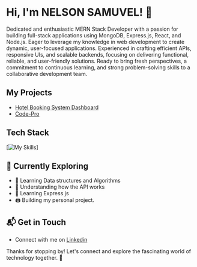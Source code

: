 # Hi, I'm NELSON SAMUVEL! 👋

Dedicated and enthusiastic MERN Stack Developer with a passion for building full-stack applications using MongoDB, Express.js, React, and Node.js. Eager to leverage my knowledge in web development to create dynamic, user-focused applications. Experienced in crafting efficient APIs, responsive UIs, and scalable backends, focusing on delivering functional, reliable, and user-friendly solutions. Ready to bring fresh perspectives, a commitment to continuous learning, and strong problem-solving skills to a collaborative development team.

<!-- ![NelsonSamuvel's Stats](https://github-readme-stats.vercel.app/api?username=NelsonSamuvel&theme=vue-dark&show_icons=true&hide_border=true&count_private=true) -->


## My Projects
- [Hotel Booking System Dashboard](https://the-cities-haven.netlify.app)
- [Code-Pro](https://codespros.netlify.app/)

## Tech Stack
[![My Skills](https://skillicons.dev/icons?i=js,html,css,tailwind,react,supabase,typescript,nodejs)]

## 🌱 Currently Exploring

- 🚀 Learning Data structures and Algorithms
- 🧮 Understanding how the API works
- 📅 Learning Express js
- 🖨️ Building my personal project.
    

## 📬 Get in Touch
- Connect with me on [Linkedin](https://www.linkedin.com/in/nelson-samuvel)

Thanks for stopping by! Let's connect and explore the fascinating world of technology together. 🚀
